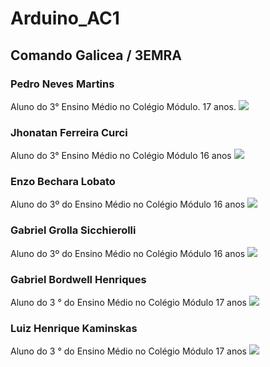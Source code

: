 # Arduino_AC1
## Comando Galicea / 3EMRA

### Pedro Neves Martins
Aluno do 3° Ensino Médio no Colégio Módulo.
17 anos.
![](https://github.com/Comando-Galicea-3EMRA/Arduino_AC1/blob/main/Pedro%20Neves.jpg) 
### Jhonatan Ferreira Curci
Aluno do 3° Ensino Médio no Colégio Módulo
16 anos
![](https://github.com/Comando-Galicea-3EMRA/Arduino_AC1/blob/main/Jhonatan%20curci.jfif)
### Enzo Bechara Lobato
Aluno do 3º do Ensino Médio no Colégio Módulo
16 anos
![](https://github.com/Comando-Galicea-3EMRA/Arduino_AC1/blob/main/Enzo%20Lobato.jfif)
### Gabriel Grolla Sicchierolli
Aluno do 3º do Ensino Médio no Colégio Módulo
16 anos
![](https://github.com/Comando-Galicea-3EMRA/Arduino_AC1/blob/main/Gabriel%20Grolla.jfif)
###  Gabriel Bordwell Henriques 
Aluno do 3 °  do Ensino Médio no Colégio Módulo 
17  anos 
![](https://github.com/Comando-Galicea-3EMRA/Arduino_AC1/blob/main/Gabriel%20Bordwell.jfif)
###  Luiz Henrique Kaminskas 
Aluno do 3 °  do Ensino Médio no Colégio Módulo 
17  anos 
![](https://github.com/Comando-Galicea-3EMRA/Arduino_AC1/blob/main/Gabriel%20Bordwell.jfif)
